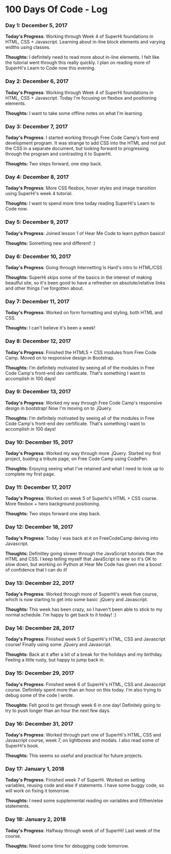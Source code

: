 # 100 Days Of Code - Log

### Day 1: December 5, 2017

**Today's Progress**: Working through Week 4 of SuperHi foundations in HTML, CSS + Javascript. Learning about in-line block elements and varying widths using classes.

**Thoughts:** I definitely need to read more about in-line elements. I felt like the tutorial went through this really quickly. I plan on reading more of SuperHi's Learn to Code now this evening.

### Day 2: December 6, 2017

**Today's Progress**: Working through Week 4 of SuperHi foundations in HTML, CSS + Javascript. Today I'm focusing on flexbox and positioning elements.

**Thoughts:** I want to take some offline notes on what I'm learning. 

### Day 3: December 7, 2017

**Today's Progress**: I started working through Free Code Camp's font-end development program. It was strange to add CSS into the HTML and not put the CSS in a separate document, but looking forward to progressing through the program and contrasting it to SuperHi.

**Thoughts:** Two steps forward, one step back. 


### Day 4: December 8, 2017

**Today's Progress**: More CSS flexbox, hover styles and image transition using SuperHi's week 4 tutorial.

**Thoughts:** I want to spend more time today reading SuperHi's Learn to Code now.

### Day 5: December 9, 2017

**Today's Progress**: Joined lesson 1 of Hear Me Code to learn python basics!

**Thoughts:** Something new and different! :)

### Day 6: December 10, 2017

**Today's Progress**: Going through Internetting Is Hard's intro to HTML/CSS

**Thoughts:** SuperHi skips some of the basics in the interest of making beautful site, so it's been good to have a refresher on absolute/relative links and other things I've forgotten about.

### Day 7: December 11, 2017

**Today's Progress**: Worked on form formatting and styling, both HTML and CSS.

**Thoughts:** I can't believe it's been a week!

### Day 8: December 12, 2017

**Today's Progress**: Finished the HTML5 + CSS modules from Free Code Camp. Moved on to responsive design in Bootstrap.

**Thoughts:** I'm definitely motivated by seeing all of the modules in Free Code Camp's front-end dev certificate. That's something I want to accomplish in 100 days!

### Day 9: December 13, 2017

**Today's Progress**: Worked my way through Free Code Camp's responsive design in bootstrap! Now I'm moving on to .jQuery.

**Thoughts:** I'm definitely motivated by seeing all of the modules in Free Code Camp's front-end dev certificate. That's something I want to accomplish in 100 days!

### Day 10: December 15, 2017

**Today's Progress**: Worked my way through more .jQuery. Started my first project, buiding a tribute page, on Free Code Camp using CodePen.

**Thoughts:** Enjoying seeing what I've retained and what I need to look up to complete my first page.

### Day 11: December 17, 2017

**Today's Progress**: Worked on week 5 of Superhi's HTML + CSS course. More flexbox + hero background positioning. 

**Thoughts:** Two steps forward one step back.

### Day 12: December 18, 2017

**Today's Progress**: Today I was back at it on FreeCodeCamp delving into Javascript. 

**Thoughts:** Definitley going slower through the JavaScript tutorials than the HTML and CSS. I keep telling myself that JavaScript is new so it's OK to slow down, but working on Python at Hear Me Code has given me a boost of confidence that I can do it!

### Day 13: December 22, 2017

**Today's Progress**: Worked through more of SuperHi's week five course, which is now starting to get into some basic .jQuery and Javascript. 

**Thoughts:** This week has been crazy, so I haven't been able to stick to my normal schedule. I'm happy to get back to it today! :)

### Day 14: December 28, 2017

**Today's Progress**: Finished week 5 of SuperHi's HTML, CSS and Javascript course! Finally using some .jQuery and Javascript. 

**Thoughts:** Back at it after a bit of a break for the holidays and my birthday. Feeling a little rusty, but happy to jump back in.

### Day 15: December 29, 2017

**Today's Progress**: Finished week 6 of SuperHi's HTML, CSS and Javascript course. Definitely spent more than an hour on this today. I'm also trying to debug some of the code I wrote. 

**Thoughts:** Felt good to get through week 6 in one day! Definitely going to try to push longer than an hour the next few days.

### Day 16: December 31, 2017

**Today's Progress**: Worked through part one of SuperHi's HTML, CSS and Javascript course, week 7, on lightboxes and modals. I also read some of SuperHi's book.

**Thoughts:** 
This seems so useful and practical for future projects.

### Day 17: January 1, 2018

**Today's Progress**: Finished week 7 of SuperHi. Worked on setting variables, reusing code and else if statements. I have some buggy code, so will work on fixing it tomorrow.

**Thoughts:** I need some supplemental reading on variables and if/then/else statements.

### Day 18: January 2, 2018

**Today's Progress**: Halfway through week of of SuperHi! Last week of the course.

**Thoughts:** Need some time for debugging code tomorrow.

